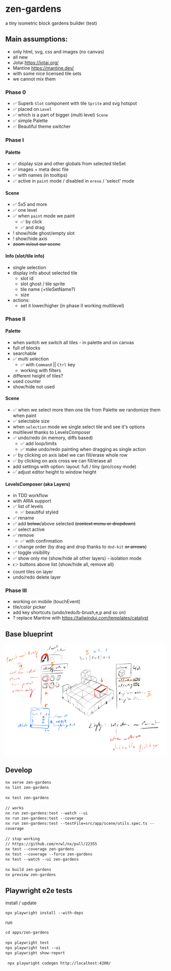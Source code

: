 # zen-gardens

a tiny isometric block gardens builder (test)

## Main assumptions:
- only html, svg, css and images (no canvas)
- all new
- Jotai https://jotai.org/
- Mantine https://mantine.dev/
- with some nice licensed tile sets
- we cannot mix them

### Phase 0
- ✅ Superb `Slot` component with tile `Sprite` and svg hotspot
- ✅ placed on `Level`
- ✅ which is a part of bigger (multi level) `Scene`
- ✅ simple Palette
- ✅ Beautiful theme switcher

### Phase I

#### Palette
- ✅ display size and other globals from selected tileSet
- ✅ images + meta desc file
- ✅ with names (in tooltips)
- ✅ active in `paint` mode / disabled in `erese` / 'select' mode

#### Scene
- ✅ 5x5 and more 
- ✅ one level
- ✅ when `paint` mode we paint
  - ✅ by click 
  - ✅ and drag 
- ! show/hide ghost/empty slot
- ! show/hide axis
- ~~zoom in/out our scene~~

#### Info (slot/tile info)
- single selection
- display info about selected tile
  - slot id
  - slot ghost / tile sprite
  - tile name (+tileSetName?)
  - size
- actions:
  - set it lower/higher (in phase II working multilevel)


### Phase II

#### Palette
- when switch we switch all tiles - in palette and on canvas
- full of blocks
- searchable
- ✅ multi selection
  - ✅ with `Command` || `Ctrl` key
  - working with filters
- different height of tiles?
- used counter
- show/hide not used

#### Scene
- ✅ when we select more then one tile from Palette we randomize them when paint
- ✅ selectable size
- when `selection` mode we single select tile and see it's options
- multilevel thanks to LevelsComposer
- ✅ undo/redo (in memory, diffs based)
  - ✅ add loop/limits
  - ✅ make undo/redo painting when dragging as single action
- ✅ by clicking on axis label we can fill/erase whole row
- ✅ by clicking on axis cross we can fill/erase all
- add settings with option: layout: full / tiny (pro/cosy mode)
- ✅ adjust editor height to window height

#### LevelsComposer (aka Layers)
- in TDD workflow
- with ARIA support
- ✅ list of levels
  - ✅ beautiful styled
- ✅ rename
- ✅ add ~~below~~/above selected ~~(context menu or dropdown)~~
- ✅ select active
- ✅ remove
  - ✅ with confirmation
- ✅ change order (by drag and drop thanks to `dnd-kit` ~~or arrows~~)
- ✅ toggle visibility
- ✅ show only me (show/hide all other layers) - isolation mode
- 👉 buttons above list (show/hide all, remove all)
- count tiles on layer
- undo/redo delete layer

### Phase III
- working on mobile (touchEvent)
- tile/color picker
- add key shortcuts (undo/redo/b-brush,e,p and so on)
- ? replace Mantine with https://tailwindui.com/templates/catalyst

## Base blueprint

![Blueprint](blueprint.png)

## Develop

```
nx serve zen-gardens
nx lint zen-gardens

nx test zen-gardens

// works
nx run zen-gardens:test --watch --ui
nx run zen-gardens:test --coverage
nx run zen-gardens:test --testFile=src/app/scene/utils.spec.ts --coverage

// stop working
// https://github.com/nrwl/nx/pull/22355
nx test --coverage zen-gardens
nx test --coverage --force zen-gardens
nx test --watch --ui zen-gardens 

nx build zen-gardens
nx preview zen-gardens
```

## Playwright e2e tests

install / update
```
npx playwright install --with-deps
```

run
```
cd apps/zen-gardens

npx playwright test
npx playwright test --ui
npx playwright show-report

 npx playwright codegen http://localhost:4200/ 
```
